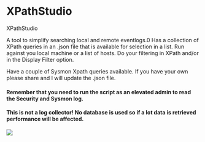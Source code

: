 # XPathStudio
XPathStudio 


A tool to simplify searching local and remote eventlogs.0 Has a collection of XPath queries in an .json file that is available for selection in a list.
Run against you local machine or a list of hosts. Do your filtering in XPath and/or in the Display Filter option.

Have a couple of Sysmon Xpath queries available. If you have your own please share and I will update the .json file.

#### Remember that you need to run the script as an elevated admin to read the Security and Sysmon log.
#### This is not a log collector! No database is used so if a lot data is retrieved performance will be affected.

![](https://github.com/canix1/ADACLScanner/blob/master/XPathStudio.png)
